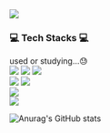 <img src="https://capsule-render.vercel.app/api?type=rounded&color=6E6E6E&height=300&section=header&text=Gubam's%Profile&fontSize=80"/>

  ### 💻 Tech Stacks 💻
used or studying...😓
<br>
<a href="" target="_blank"><img src="https://img.shields.io/badge/C-A8B9CC?style=for-the-badge&logo=C&logoColor=FFFFFF"/></a>
<a href="" target="_blank"><img src="https://img.shields.io/badge/C++-00599C?style=for-the-badge&logo=cplusplus&logoColor=FFFFFF"/></a>
<a href="" target="_blank"><img src="https://img.shields.io/badge/Python-3776AB?style=for-the-badge&logo=python&logoColor=FFFFFF"/></a>
<br>
<a href="" target="_blank"><img src="https://img.shields.io/badge/Flutter-02569B?style=for-the-badge&logo=python&logoColor=FFFFFF"/></a>
<a href="" target="_blank"><img src="https://img.shields.io/badge/Andorid-3DDC84?style=for-the-badge&logo=python&logoColor=FFFFFF"/></a>
<br>
<a href="" target="_blank"><img src="https://img.shields.io/badge/OpenCV-5C3EE8?style=for-the-badge&logo=OpenCV&logoColor=FFFFFF"/></a>
<br>
<a href="" target="_blank"><img src="https://img.shields.io/badge/ROS2-22314E?style=for-the-badge&logo=ROS&logoColor=FFFFFF"/></a>
<br>

![Anurag's GitHub stats](https://github-readme-stats.vercel.app/api?username=gubam&theme=dark&show_icons=true)
